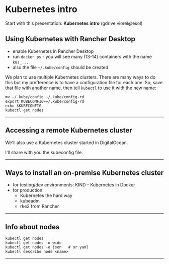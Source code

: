 # Kubernetes intro

Start with this presentation: **Kubernetes intro** (gdrive viorel@esol)

## Using Kubernetes with Rancher Desktop

- enable Kubernetes in Rancher Desktop
- run `docker ps` - you will see many (13-14) containers with the name `k8s_...`
- also the file `~/.kube/config` should be created

We plan to use multiple Kubernetes clusters. There are many ways to do this but my prefference is to have a configuration file for each one. So, save that file with another name, then tell `kubectl` to use it with the new name:

```
mv ~/.kube/config ~/.kube/config-rd
export KUBECONFIG=~/.kube/config-rd
echo $KUBECONFIG
kubectl get nodes
```

--- 

## Accessing a remote Kubernetes cluster

We'll also use a Kubernetes cluster started in DigitalOcean. 

I'll share with you the kubeconfig file.

---

## Ways to install an on-premise Kubernetes cluster

- for testing/dev environments: KIND - Kubernetes in Docker
- for production:
  - Kubernetes the hard way
  - kubeadm
  - rke2 from Rancher

---

## Info about nodes

```
kubectl get nodes
kubectl get nodes -o wide
kubectl get nodes -o json   # or yaml
kubectl describe node <name>
```

---


